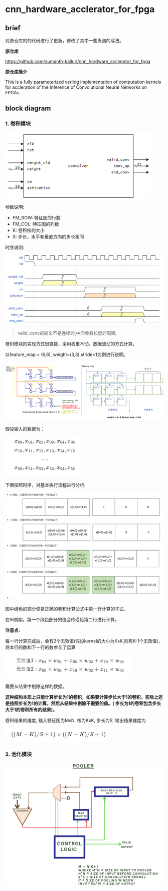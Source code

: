 # cnn_hardware_acclerator_for_fpga

## brief

对原仓库的的代码进行了更新，修改了其中一些离谱的写法。

**原仓库**

https://github.com/sumanth-kalluri/cnn_hardware_acclerator_for_fpga

**原仓库简介**

This is a fully parameterized verilog implementation of computation kernels for accleration of the Inference of Convolutional Neural Networks on FPGAs.

## block diagram

### 1. 卷积模块

![image-20241021152036209](pic/image-20241021152036209.png)

参数说明:

- FM_ROW: 特征图的行数
- FM_COL: 特征图的列数
- K: 卷积核的大小
- S: 步长，水平和垂直方向的步长相同

时序说明: 

![image-20241021153004849](pic/image-20241021153004849.png)

> valid_conv的输出不是连续的,中间会有拉低的周期。

卷积模块的实现方式很直接，采用权重不动，数据流动的方式计算。

以feature_map = (6,6), weight=(3,3),stride=1为例进行说明。

![image-20241021144156898](pic/image-20241021144156898.png)

假设输入的数据为： 

![image-20241021144700589](pic/image-20241021144700589.png)

下面按照时序，对基本执行流程进行分析: 

![image-20241021151159801](pic/image-20241021151159801.png)

图中绿色的部分便是正确的卷积计算公式中第一行计算的子式。

在t6周期，第一个绿色部分的值会传递给第二行进行计算。

**注意点:** 

每一行计算完成后，会有2个无效值(假设kernel的大小为KxK,则有K-1个无效值)，将本行的数和下一行的数参与了运算

![image-20241021150935565](pic/image-20241021150935565.png)

需要从结果中剔除这样的数据。

**这种结构本质上只能计算步长为1的卷积，如果要计算步长大于1的卷积，实际上还是按照步长为1的计算，然后从结果中剔除不需要的值。( 步长为1的卷积包含步长大于1的卷积所有的结果)。**

卷积结果的维度, 输入特征图为MxN, 核为KxK, 步长为S, 输出结果维度为

![image-20241021151801093](pic/image-20241021151801093.png)

### 2. 池化模块

![image-20241021153118325](pic/image-20241021153118325.png)

